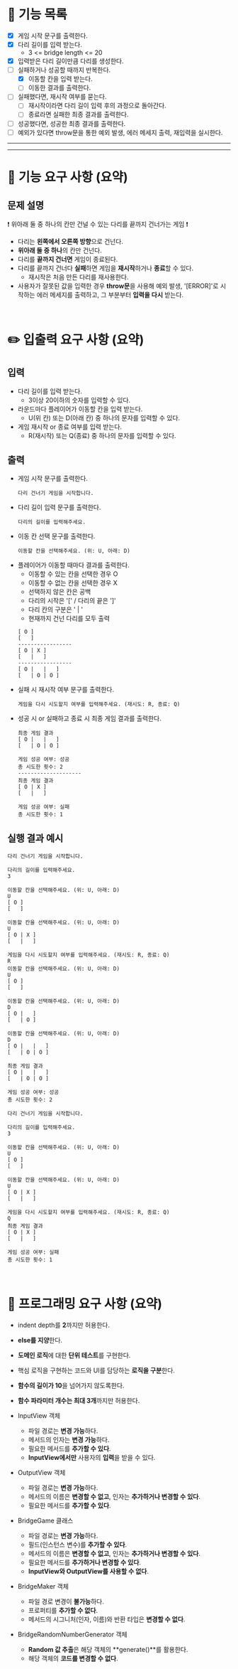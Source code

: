 # 📜 **기능 목록**
- [X] 게임 시작 문구를 출력한다.
- [X] 다리 길이를 입력 받는다.
  - 3 <= bridge length <= 20
- [x] 입력받은 다리 길이만큼 다리를 생성한다.
- [ ] 실패하거나 성공할 때까지 반복한다.
  - [X] 이동할 칸을 입력 받는다.
  - [ ] 이동한 결과를 출력한다.
- [ ] 실패했다면, 재시작 여부를 묻는다.
  - [ ] 재시작이라면 다리 길이 입력 후의 과정으로 돌아간다.
  - [ ] 종료라면 실패한 최종 결과를 출력한다.
- [ ] 성공했다면, 성공한 최종 결과를 출력한다.
- [ ] 예외가 있다면 throw문을 통한 예외 발생, 에러 메세지 출력, 재입력을 실시한다.

---
---

# 🚀 **기능 요구 사항 (요약)**
## **문제 설명**
❗ 위아래 둘 중 하나의 칸만 건널 수 있는 다리를 끝까지 건너가는 게임 ❗   
   
- 다리는 **왼쪽에서 오른쪽 방향**으로 건넌다.
- **위아래 둘 중 하나**의 칸만 건넌다.
- 다리를 **끝까지 건너면** 게임이 종료된다.
- 다리를 끝까지 건너다 **실패**하면 게임을 **재시작**하거나 **종료**할 수 있다.
  - 재시작은 처음 만든 다리를 재사용한다.
- 사용자가 잘못된 값을 입력한 경우 **throw문**을 사용해 예외 발생, '[ERROR]'로 시작하는 에러 메세지를 출력하고, 그 부분부터 **입력을 다시** 받는다.
<br/>

# ✏️ **입출력 요구 사항 (요약)**
## **입력**
- 다리 길이를 입력 받는다. 
  - 3이상 20이하의 숫자를 입력할 수 있다.
- 라운드마다 플레이어가 이동할 칸을 입력 받는다.
  - U(위 칸) 또는 D(아래 칸) 중 하나의 문자를 입력할 수 있다.
- 게임 재시작 or 종료 여부를 입력 받는다.
  - R(재시작) 또는 Q(종료) 중 하나의 문자를 입력할 수 있다.

## **출력**
- 게임 시작 문구를 출력한다.
  ```
  다리 건너기 게임을 시작합니다.
  ```
- 다리 길이 입력 문구를 출력한다.
  ```
  다리의 길이를 입력해주세요.
  ```
- 이동 칸 선택 문구를 출력한다.
  ```
  이동할 칸을 선택해주세요. (위: U, 아래: D)
  ```
- 플레이어가 이동할 때마다 결과를 출력한다.
  - 이동할 수 있는 칸을 선택한 경우 O
  - 이동할 수 없는 칸을 선택한 경우 X
  - 선택하지 않은 칸은 공백
  - 다리의 시작은 '[' / 다리의 끝은 ']'
  - 다리 칸의 구분은 ' | '
  - 현재까지 건넌 다리를 모두 출력
  ```
  [ O ]
  [   ]
  -----------------
  [ O | X ]
  [   |   ]
  -----------------
  [ O |   |   ]
  [   | O | O ]
  ```
- 실패 시 재시작 여부 문구를 출력한다.
  ```
  게임을 다시 시도할지 여부를 입력해주세요. (재시도: R, 종료: Q)
  ```
- 성공 시 or 실패하고 종료 시 최종 게임 결과를 출력한다.
  ```
  최종 게임 결과
  [ O |   |   ]
  [   | O | O ]

  게임 성공 여부: 성공
  총 시도한 횟수: 2
  --------------------
  최종 게임 결과
  [ O | X ]
  [   |   ]

  게임 성공 여부: 실패
  총 시도한 횟수: 1
  ```

## **실행 결과 예시**

```
다리 건너기 게임을 시작합니다.

다리의 길이를 입력해주세요.
3

이동할 칸을 선택해주세요. (위: U, 아래: D)
U
[ O ]
[   ]

이동할 칸을 선택해주세요. (위: U, 아래: D)
U
[ O | X ]
[   |   ]

게임을 다시 시도할지 여부를 입력해주세요. (재시도: R, 종료: Q)
R
이동할 칸을 선택해주세요. (위: U, 아래: D)
U
[ O ]
[   ]

이동할 칸을 선택해주세요. (위: U, 아래: D)
D
[ O |   ]
[   | O ]

이동할 칸을 선택해주세요. (위: U, 아래: D)
D
[ O |   |   ]
[   | O | O ]

최종 게임 결과
[ O |   |   ]
[   | O | O ]

게임 성공 여부: 성공
총 시도한 횟수: 2
```

```
다리 건너기 게임을 시작합니다.

다리의 길이를 입력해주세요.
3

이동할 칸을 선택해주세요. (위: U, 아래: D)
U
[ O ]
[   ]

이동할 칸을 선택해주세요. (위: U, 아래: D)
U
[ O | X ]
[   |   ]

게임을 다시 시도할지 여부를 입력해주세요. (재시도: R, 종료: Q)
Q
최종 게임 결과
[ O | X ]
[   |   ]

게임 성공 여부: 실패
총 시도한 횟수: 1
```
<br/>

# 🎯 **프로그래밍 요구 사항 (요약)**
- indent depth를 **2**까지만 허용한다.
- **else를 지양**한다.
- **도메인 로직**에 대한 **단위 테스트**를 구현한다.
- 핵심 로직을 구현하는 코드와 UI를 담당하는 **로직을 구분**한다.
- **함수의 길이가 10**을 넘어가지 않도록한다.
- **함수 파라미터 개수는 최대 3개**까지만 허용한다.

- InputView 객체
  - 파일 경로는 **변경 가능**하다.
  - 메서드의 인자는 **변경 가능**하다.
  - 필요한 메서드를 **추가할 수 있다**.
  - **InputView에서만** 사용자의 **입력**을 받을 수 있다.

- OutputView 객체
  - 파일 경로는 **변경 가능**하다.
  - 메서드의 이름은 **변경할 수 없고**, 인자는 **추가하거나 변경할 수 있다**.
  - 필요한 메서드를 **추가할 수 있다**.

- BridgeGame 클래스
  - 파일 경로는 **변경 가능**하다.
  - 필드(인스턴스 변수)를 **추가할 수 있다**.
  - 메서드의 이름은 **변경할 수 없고**, 인자는 **추가하거나 변경할 수 있다**.
  - 필요한 메서드를 **추가하거나 변경할 수 있다**.
  - **InputView와 OutputView를 사용할 수 없다**.

- BridgeMaker 객체
  - 파일 경로 변경이 **불가능**하다.
  - 프로퍼티를 **추가할 수 없다**.
  - 메서드의 시그니처(인자, 이름)와 반환 타입은 **변경할 수 없다**.

- BridgeRandomNumberGenerator 객체
  - **Random 값 추출**은 해당 객체의 **generate()**를 활용한다.
  - 해당 객체의 **코드를 변경할 수 없다**.
